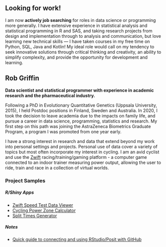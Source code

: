 ## Looking for work!

I am now **actively job searching** for roles in data science or programming more generally. I have extensive experience in statistical analysis and statistical programming in R and SAS, and taking research projects from design and implementation through to analysis and communication, but love learning new technical skills &mdash; I have taken courses in my free time on Python, SQL, Java and Kotlin! My ideal role would call on my tendency to seek innovative solutions through critical thinking and creativity, an ability to simplify complexity, and provide the opportunity for development and learning. 


## Rob Griffin

**Data scientist and statistical programmer with experience in academic research and the pharmaceutical industry.**

Following a PhD in Evolutionary Quantitative Genetics (Uppsala University, 2015), I held Postdoc positions in Finland, Sweden and Australia. In 2020, I took the decision to leave academia due to the impacts on family life, and pursue a career in data science, programming, statistics and research. My first step on this path was joining the AstraZeneca Biometrics Graduate Program, a program I was promoted from one year early. 

I have a strong interest in research and data that extend beyond my work into personal settings and projects. Personal use of data cover a variety of topics but most often incorporate my interest in cycling. I am an avid cyclist and use the [Zwift](https://eu.zwift.com/?utm_source=google&utm_medium=cpc&utm_campaign=zwift_eur_eu_cycling_search_brandcoreex_performance_eng-imprshare-21&gclid=Cj0KCQiAmaibBhCAARIsAKUlaKRZ8AabuV9v-UHyhj_SZ6x1DyZCI-0IFBGwt5NkHOTsqOXFYstUJ50aArRQEALw_wcB) racing/training/gaming platform - a computer game connected to an indoor trainer measuring power output, allowing the user to ride, train and race in a collection of virtual worlds. 

### Project Samples

##### R/Shiny Apps

- [Zwift Speed Test Data Viewer](https://griffindatasci.shinyapps.io/zwift_speed_data/)
- [Cycling Power Zone Calculator](https://griffindatasci.shinyapps.io/ftp_power_zones/)
- [Split Times Generator](https://griffindatasci.shinyapps.io/cycling_splits/)


##### Notes
- [Quick guide to connecting and using RStudio/Posit with GitHub](https://github.com/griffindatasci/griffindatasci/blob/main/connect_git_posit.md)
